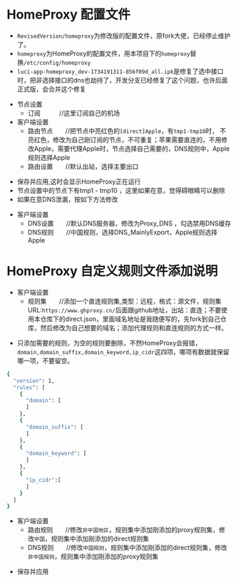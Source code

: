 # HomeProxy 配置文件
* ```RevisedVersion/homeproxy```为修改版的配置文件，原fork大佬，已经停止维护了。
* ```homeproxy```为HomeProxy的配置文件，用本项目下的```homeproxy```替换```/etc/config/homeproxy```
* ```luci-app-homeproxy_dev-1734191311-856f09d_all.ipk```是修复了选中接口时，把非选择接口的dns也劫持了，开发分支已经修复了这个问题，也许后面正式版，会合并这个修复
- 节点设置
  - 订阅　　　//这里订阅自己的机场
- 客户端设置
  - 路由节点　　//把节点中亮红色的```[direct]Apple```，有```tmp1-tmp10```时， 不亮红色，修改为自己刚订阅的节点，不可重复；苹果需要直连的，不用修改Apple，需要代理Apple时，节点选择自己需要的，DNS规则中，Apple规则选择Apple
  - 路由设置　　//默认出站，选择主要出口
* 保存并应用,这时会显示HomeProxy正在运行
* 节点设置中的节点下有tmp1 - tmp10 ，这里如果在意，觉得碍眼睛可以删除
* 如果在意DNS泄漏，按如下方法修改
- 客户端设置
  - DNS设置　　//默认DNS服务器，修改为Proxy_DNS ，勾选禁用DNS缓存
  - DNS规则　　//中国规则，选择DNS_MainlyExport，Apple规则选择Apple
# HomeProxy 自定义规则文件添加说明
- 客户端设置
  - 规则集　　//添加一个直连规则集,类型：远程，格式：源文件，规则集URL:```https://www.ghproxy.cn/```后面跟github地址，出站：直连；不要使用本仓库下的direct.json，里面域名地址是我随便写的，先fork到自己仓库，然后修改为自己想要的域名；添加代理规则和直连规则的方式一样。
* 只添加需要的规则，为空的规则要删除，不然HomeProxy会报错，```domain,domain_suffix,domain_keyword,ip_cidr```这四项，哪项有数据就保留哪一项，不要留空。
``` bash
{
  "version": 1,
  "rules": [
    {
      "domain": [
      ]
    },
    {
      "domain_suffix": [
      ]
    },
    {
      "domain_keyword": [
      ]
    },
    {
      "ip_cidr":[
      ]
    }
  ]
}
```
- 客户端设置
  - 路由规则　　//修改```非中国地区```，规则集中添加刚添加的proxy规则集，修改```中国```，规则集中添加刚添加的direct规则集
  - DNS规则　　//修改```中国规则```，规则集中添加刚添加的direct规则集，修改```非中国规则```，规则集中添加刚添加的proxy规则集
* 保存并应用
